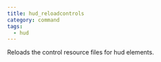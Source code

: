 ```yaml
---
title: hud_reloadcontrols
category: command
tags:
  - hud
---
```


Reloads the control resource files for hud elements.
